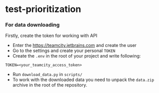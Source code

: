 # test-prioritization

### For data downloading

Firstly, create the token for working with API

* Enter the https://teamcity.jetbrains.com and create the user
* Go to the settings and create your personal `TOKEN`
* Create the `.env` in the root of your project and write following:
```
TOKEN=<your_teamcity_access_token>
```
* Run `download_data.py` in `scripts/`
* To work with the downloaded data you need to unpack the `data.zip` archive in the root of the repository.
